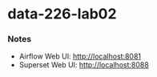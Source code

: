 
# data-226-lab02

### Notes

   - Airflow Web UI: [http://localhost:8081](http://localhost:8081)
   - Superset Web UI: [http://localhost:8088](http://localhost:8088)

